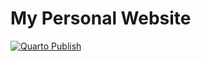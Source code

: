 # My Personal Website

[![Quarto Publish](https://github.com/MitchellAcoustics/quarto-website/actions/workflows/publish.yml/badge.svg)](https://github.com/MitchellAcoustics/quarto-website/actions/workflows/publish.yml)
